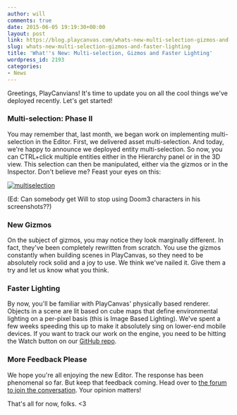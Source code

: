 ```yaml
---
author: will
comments: true
date: 2015-06-05 19:19:30+00:00
layout: post
link: https://blog.playcanvas.com/whats-new-multi-selection-gizmos-and-faster-lighting/
slug: whats-new-multi-selection-gizmos-and-faster-lighting
title: 'What''s New: Multi-selection, Gizmos and Faster Lighting'
wordpress_id: 2193
categories:
- News
---
```


Greetings, PlayCanvians! It's time to update you on all the cool things we've deployed recently. Let's get started!


### Multi-selection: Phase II


You may remember that, last month, we began work on implementing multi-selection in the Editor. First, we delivered asset multi-selection. And today, we're happy to announce we deployed entity multi-selection. So now, you can CTRL+click multiple entities either in the Hierarchy panel or in the 3D view. This selection can then be manipulated, either via the gizmos or in the Inspector. Don't believe me? Feast your eyes on this:

[![multiselection](https://blog.playcanvas.com/wp-content/uploads/2015/06/multiselection.gif)](http://blog.playcanvas.com/wp-content/uploads/2015/06/multiselection.gif)

(Ed: Can somebody get Will to stop using Doom3 characters in his screenshots??)


### New Gizmos


On the subject of gizmos, you may notice they look marginally different. In fact, they've been completely rewritten from scratch. You use the gizmos constantly when building scenes in PlayCanvas, so they need to be absolutely rock solid and a joy to use. We think we've nailed it. Give them a try and let us know what you think.


### Faster Lighting


By now, you'll be familiar with PlayCanvas' physically based renderer. Objects in a scene are lit based on cube maps that define environmental lighting on a per-pixel basis (this is Image Based Lighting). We've spent a few weeks speeding this up to make it absolutely sing on lower-end mobile devices. If you want to track our work on the engine, you need to be hitting the Watch button on our [GitHub repo](https://github.com/playcanvas/engine).


### More Feedback Please


We hope you're all enjoying the new Editor. The response has been phenomenal so far. But keep that feedback coming. Head over to [the forum to join the conversation](http://forum.playcanvas.com/t/playcanvas-editor-feedback/616). Your opinion matters!

That's all for now, folks. <3


